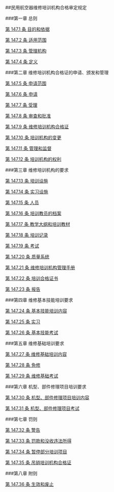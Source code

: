 ##民用航空器维修培训机构合格审定规定

###第一章	总则

[第 147.1 条    目的和依据 ](CCAR.147.1.MD)

[第 147.2 条    适用范围](CCAR.147.2.MD)

[第 147.3 条    管理机构 ](CCAR.147.3.MD)

[第 147.4 条    定义](CCAR.147.4.MD)

###第二章	维修培训机构合格证的申请、颁发和管理

[第 147.5 条    申请范围 ](CCAR.147.5.MD)

[第 147.6 条    申请](CCAR.147.6.MD)

[第 147.7 条    受理](CCAR.147.7.MD)

[第 147.8 条    审查和批准 ](CCAR.147.8.MD)

[第 147.9 条    维修培训机构合格证 ](CCAR.147.9.MD)

[第 147.10 条    培训机构的变更 ](CCAR.147.10.MD)

[第 147.11 条    管理和监督](CCAR.147.11.MD)

[第 147.12 条    培训机构的权利 ](CCAR.147.12.MD)

###第三章	维修培训机构的要求

[第 147.13 条    培训设施 ](CCAR.147.13.MD)

[第 147.14 条    实习设施](CCAR.147.14.MD)

[第 147.15 条    人员 ](CCAR.147.15.MD)

[第 147.16 条    培训教员的档案](CCAR.147.16.MD)

[第 147.17 条    教学大纲和培训教材 ](CCAR.147.17.MD)

[第 147.18 条    培训记录](CCAR.147.18.MD)

[第 147.19 条    考试](CCAR.147.19.MD)

[第 147.20 条    质量系统](CCAR.147.20.MD)

[第 147.21 条    维修培训机构管理手册](CCAR.147.21.MD)

[第 147.22 条    培训合格证书](CCAR.147.22.MD)

[第 147.23 条    报告](CCAR.147.23.MD)

###第四章	维修基本技能培训要求

[第 147.24 条    基本技能培训内容](CCAR.147.24.MD)

[第 147.25 条    实习 ](CCAR.147.25.MD)

[第 147.26 条    基本技能考试](CCAR.147.26.MD)

###第五章	维修基础培训要求

[第 147.27 条    维修基础培训内容 ](CCAR.147.27.MD)

[第 147.28 条    免修 ](CCAR.147.28.MD)

[第 147.29 条    维修基础考试](CCAR.147.29.MD)

###第六章	机型、部件修理项目培训要求

[第 147.30 条    机型、部件修理项目培训内容](CCAR.147.30.MD)

[第 147.31 条    机型、部件修理项目考试](CCAR.147.31.MD)

###第七章	罚则

[第 147.32 条    警告](CCAR.147.32.MD)

[第 147.33 条    罚款和没收违法所得](CCAR.147.33.MD)

[第 147.34 条    暂停部分培训项目](CCAR.147.34.MD)

[第 147.35 条    吊销培训机构合格证](CCAR.147.35.MD)

###第八章	附则

[第 147.36 条    生效和废止](CCAR.147.36.MD)